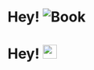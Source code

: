 # Hey! ![Book]()
<h1>Hey! <img src="https://cdn.le0x8.de/chess/icons/book" style="height: 1em;" /></h1>
